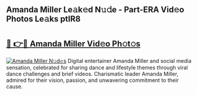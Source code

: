 ## Amanda Miller Le𝚊k𝚎d N𝚞𝚍e - Part-ERA Vid𝚎o Photos Le𝚊ks ptlR8

# <h2><a href="http://fbbhdts.evod.top/?m=Amanda+Miller">🔗 👉🔴 Amanda Miller Vid𝚎o Ph𝚘t𝚘s</a></h2>

[![Amanda Miller N𝚞d𝚎s](https://i.imgur.com/8V9OHl7.gif)](http://fbbhdts.evod.top/?m=Amanda+Miller)
Digital entertainer Amanda Miller and social media sensation, celebrated for sharing dance and lifestyle themes through viral dance challenges and brief videos. Charismatic leader Amanda Miller, admired for their vision, passion, and unwavering commitment to their cause. 
